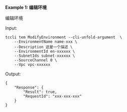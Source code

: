 **Example 1: 编辑环境**

编辑环境

Input: 

```
tccli tem ModifyEnvironment --cli-unfold-argument  \
    --EnvironmentName name-xxx \
    --Description 这是一个描述 \
    --EnvironmentId en-xxxxxx \
    --SubnetIds subnet-xxxxxx \
    --SourceChannel 0 \
    --Vpc vpc-xxxxxx
```

Output: 
```
{
    "Response": {
        "Result": true,
        "RequestId": "xxx-xxx-xxx"
    }
}
```

